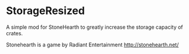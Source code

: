 # StorageResized
A simple mod for StoneHearth to greatly increase the storage capacity of crates.

Stonehearth is a game by Radiant Entertainment http://stonehearth.net/
